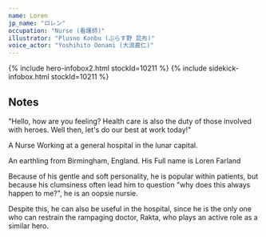 ```yaml
---
name: Loren
jp_name: "ロレン"
occupation: "Nurse (看護師)"
illustrator: "Plusno Konbu (ぷらす野 昆布)"
voice_actor: "Yoshihito Oonami (大浪嘉仁)"
---
```


{% include hero-infobox2.html stockId=10211 %}
{% include sidekick-infobox.html stockId=10211 %}

## Notes

"Hello, how are you feeling? Health care is also the duty of those involved with heroes. Well then, let's do our best at work today!"

A Nurse Working at a general hospital in the lunar capital.

An earthling from Birmingham, England. His Full name is Loren Farland

Because of his gentle and soft personality, he is popular within patients, but because his clumsiness often lead him to question "why does this always happen to me?", he is an oopsie nursie.

Despite this, he can also be useful in the hospital, since he is the only one who can restrain the rampaging doctor, Rakta, who plays an active role as a similar hero.
